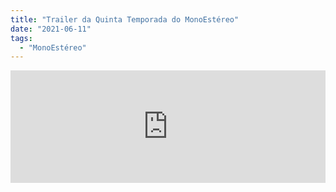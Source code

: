 ```yaml
---
title: "Trailer da Quinta Temporada do MonoEstéreo"
date: "2021-06-11"
tags: 
  - "MonoEstéreo"
---
```


<iframe src="https://anchor.fm/monoestereo/embed/episodes/Trailer-da-Quinta-Temporada-do-MonoEstreo-e12kdpk" height="180px" width="100%" frameborder="0" scrolling="no" style="width:100%;height:180px"></iframe>
